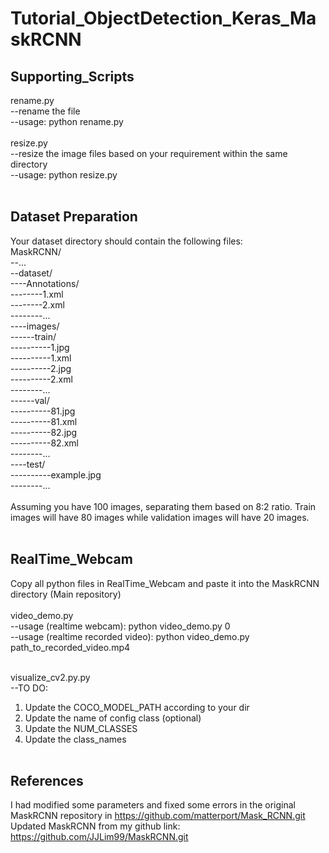 # Tutorial_ObjectDetection_Keras_MaskRCNN

## Supporting_Scripts
rename.py<br/>
--rename the file <br/>
--usage: python rename.py <br/>
<br/>
resize.py<br/>
--resize the image files based on your requirement within the same directory<br/>
--usage: python resize.py <br/><br/>

## Dataset Preparation

Your dataset directory should contain the following files:
<br/>
MaskRCNN/<br/>
--...<br/>
--dataset/<br/>
----Annotations/<br/>
--------1.xml<br/>
--------2.xml<br/>
--------...<br/>
----images/<br/>
------train/<br/>
----------1.jpg<br/>
----------1.xml<br/>
----------2.jpg<br/>
----------2.xml<br/>
--------...	<br/>
------val/<br/>
----------81.jpg<br/>
----------81.xml<br/>
----------82.jpg<br/>
----------82.xml<br/>
--------...<br/>
----test/<br/>
----------example.jpg<br/>
--------...<br/>
<br/>
Assuming you have 100 images, separating them based on 8:2 ratio. Train images will have 80 images while validation images will have 20 images.<br/><br/>


## RealTime_Webcam
Copy all python files in RealTime_Webcam and paste it into the MaskRCNN directory (Main repository)<br/>
<br/>
video_demo.py <br/>
--usage (realtime webcam): python video_demo.py 0<br/>
--usage (realtime recorded video): python video_demo.py path_to_recorded_video.mp4<br/><br/>

visualize_cv2.py.py<br/>
--TO DO:<br/>
  1. Update the COCO_MODEL_PATH according to your dir<br/>
  2. Update the name of config class (optional)<br/>
  3. Update the NUM_CLASSES<br/>
  4. Update the class_names<br/><br/>
  
## References <br/>
I had modified some parameters and fixed some errors in the original MaskRCNN repository in https://github.com/matterport/Mask_RCNN.git <br/>
Updated MaskRCNN from my github link: https://github.com/JJLim99/MaskRCNN.git <br/>


    
